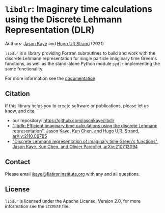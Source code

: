 # `libdlr`: Imaginary time calculations using the Discrete Lehmann Representation (DLR)

Authors: [Jason Kaye](https://github.com/jasonkaye) and [Hugo UR Strand](https://github.com/HugoStrand) (2021)

`libdlr` is a library providing Fortran subroutines to build and work with the
discrete Lehmann representation for single particle imaginary time Green's functions,
as well as the stand-alone Python module `pydlr` implementing the same functionality.

For more information see the [documentation](https://libdlr.readthedocs.io).

## Citation

If this library helps you to create software or publications, please let
us know, and cite

- our repository: https://github.com/jasonkaye/libdlr
- ["libdlr: Efficient imaginary time calculations using the discrete Lehmann representation", Jason Kaye, Kun Chen, and Hugo U.R. Strand, arXiv:2110.06765](https://arxiv.org/abs/2110.06765)
- ["Discrete Lehmann representation of imaginary time Green's functions", Jason Kaye, Kun Chen, and Olivier Parcollet, arXiv:2107.13094](https://arxiv.org/abs/2107.13094)

## Contact

Please email jkaye@flatironinstitute.org with any and all questions.

## License

`libdlr` is licensed under the Apache License, Version 2.0, for more information see the `LICENSE` file.
